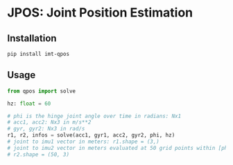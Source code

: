 # JPOS: Joint Position Estimation

## Installation
`pip install imt-qpos`

## Usage
```python
from qpos import solve

hz: float = 60

# phi is the hinge joint angle over time in radians: Nx1
# acc1, acc2: Nx3 in m/s**2
# gyr, gyr2: Nx3 in rad/s
r1, r2, infos = solve(acc1, gyr1, acc2, gyr2, phi, hz)
# joint to imu1 vector in meters: r1.shape = (3,)
# joint to imu2 vector in meters evaluated at 50 grid points within [phi_min, phi_max]
# r2.shape = (50, 3)

```